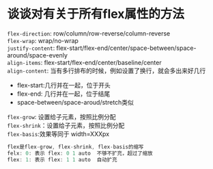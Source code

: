 # 谈谈对有关于所有flex属性的方法
`flex-direction`: row/column/row-reverse/column-reverse<br>
`flex-wrap`: wrap/no-wrap<br>
`justify-content`: flex-start/flex-end/center/space-between/space-around/space-evenly<br>
`align-items`: flex-start/flex-end/center/baseline/center<br>
`align-content`: 当有多行排布的时候，例如设置了换行，就会多出来好几行
  - flex-start:几行并在一起，位于开头
  - flex-end: 几行并在一起，位于结尾
  - space-between/space-aroud/stretch类似
  
`flex-grow`:  设置给子元素，按照比例分配<br>
`flex-shrink`：设置给子元素，按照比例分配<br>
`flex-basis`:效果等同于 width=XXXpx<br>
```js
flex是flex-grow, flex-shrink, flex-basis的缩写
felx: 0: 表示 flex: 0 1 auto  不够不扩充，超过了缩放
flex: 1: 表示 flex: 1 1 auto  自动扩充
```


